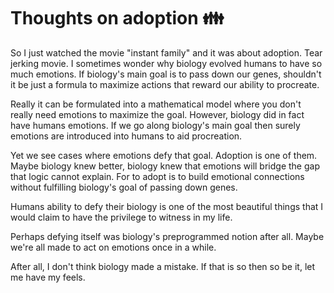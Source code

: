 # Thoughts on adoption 👪 

So I just watched the movie "instant family" and it was about adoption. Tear jerking movie. I sometimes wonder why biology evolved humans to have so much emotions. If biology's main goal is to pass down our genes, shouldn't it be just a formula to maximize actions that reward our ability to procreate.  

Really it can be formulated into a mathematical model where you don't really need emotions to maximize the goal. However, biology did in fact have humans emotions. If we go along biology's main goal then surely emotions are introduced into humans to aid procreation. 

Yet we see cases where emotions defy that goal. Adoption is one of them. Maybe biology knew better, biology knew that emotions will bridge the gap that logic cannot explain. For to adopt is to build emotional connections without fulfilling biology's goal of passing down genes.

Humans ability to defy their biology is one of the most beautiful things that I would claim to have the privilege to witness in my life.

Perhaps defying itself was biology's preprogrammed notion after all. Maybe we're all made to act on emotions once in a while. 

After all, I don't think biology made a mistake. If that is so then so be it, let me have my feels.